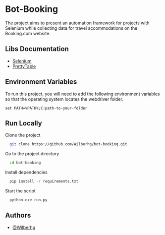 
# Bot-Booking

The project aims to present an automation framework for projects with Selenium while collecting data for travel accommodations on the Booking.com website.


## Libs Documentation

- [Selenium](https://selenium-python.readthedocs.io/)
- [PrettyTable](https://github.com/jazzband/prettytable)


## Environment Variables

To run this project, you will need to add the following environment variables so that the operating system locates the webdriver folder.

`set PATH=%PATH%;C:path-to-your-folder`


## Run Locally

Clone the project

```bash
  git clone https://github.com/Wilberhg/bot-booking.git
```

Go to the project directory

```bash
  cd bot-booking
```

Install dependencies

```bash
  pip install -r requirements.txt
```

Start the script

```bash
  python.exe run.py
```


## Authors

- [@Wilberhg](https://www.github.com/Wilberhg)


